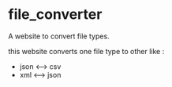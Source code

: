 # file_converter
A website to convert file types.

this website converts one file type to other like :
<ul>
 <li> json <--> csv </li>
 <li> xml  <--> json </li>
</ul>


#
